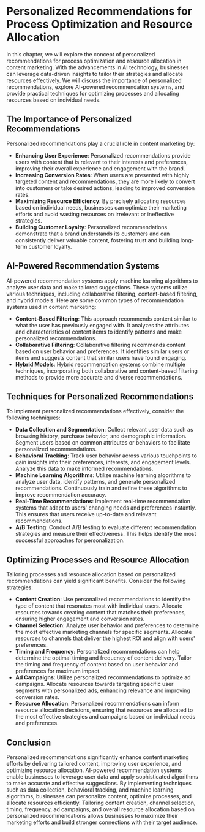 # Personalized Recommendations for Process Optimization and Resource Allocation

In this chapter, we will explore the concept of personalized recommendations for process optimization and resource allocation in content marketing. With the advancements in AI technology, businesses can leverage data-driven insights to tailor their strategies and allocate resources effectively. We will discuss the importance of personalized recommendations, explore AI-powered recommendation systems, and provide practical techniques for optimizing processes and allocating resources based on individual needs.

## The Importance of Personalized Recommendations

Personalized recommendations play a crucial role in content marketing by:

- **Enhancing User Experience**: Personalized recommendations provide users with content that is relevant to their interests and preferences, improving their overall experience and engagement with the brand.
- **Increasing Conversion Rates**: When users are presented with highly targeted content and recommendations, they are more likely to convert into customers or take desired actions, leading to improved conversion rates.
- **Maximizing Resource Efficiency**: By precisely allocating resources based on individual needs, businesses can optimize their marketing efforts and avoid wasting resources on irrelevant or ineffective strategies.
- **Building Customer Loyalty**: Personalized recommendations demonstrate that a brand understands its customers and can consistently deliver valuable content, fostering trust and building long-term customer loyalty.

## AI-Powered Recommendation Systems

AI-powered recommendation systems apply machine learning algorithms to analyze user data and make tailored suggestions. These systems utilize various techniques, including collaborative filtering, content-based filtering, and hybrid models. Here are some common types of recommendation systems used in content marketing:

- **Content-Based Filtering**: This approach recommends content similar to what the user has previously engaged with. It analyzes the attributes and characteristics of content items to identify patterns and make personalized recommendations.
- **Collaborative Filtering**: Collaborative filtering recommends content based on user behavior and preferences. It identifies similar users or items and suggests content that similar users have found engaging.
- **Hybrid Models**: Hybrid recommendation systems combine multiple techniques, incorporating both collaborative and content-based filtering methods to provide more accurate and diverse recommendations.

## Techniques for Personalized Recommendations

To implement personalized recommendations effectively, consider the following techniques:

- **Data Collection and Segmentation**: Collect relevant user data such as browsing history, purchase behavior, and demographic information. Segment users based on common attributes or behaviors to facilitate personalized recommendations.
- **Behavioral Tracking**: Track user behavior across various touchpoints to gain insights into their preferences, interests, and engagement levels. Analyze this data to make informed recommendations.
- **Machine Learning Algorithms**: Utilize machine learning algorithms to analyze user data, identify patterns, and generate personalized recommendations. Continuously train and refine these algorithms to improve recommendation accuracy.
- **Real-Time Recommendations**: Implement real-time recommendation systems that adapt to users' changing needs and preferences instantly. This ensures that users receive up-to-date and relevant recommendations.
- **A/B Testing**: Conduct A/B testing to evaluate different recommendation strategies and measure their effectiveness. This helps identify the most successful approaches for personalization.

## Optimizing Processes and Resource Allocation

Tailoring processes and resource allocation based on personalized recommendations can yield significant benefits. Consider the following strategies:

- **Content Creation**: Use personalized recommendations to identify the type of content that resonates most with individual users. Allocate resources towards creating content that matches their preferences, ensuring higher engagement and conversion rates.
- **Channel Selection**: Analyze user behavior and preferences to determine the most effective marketing channels for specific segments. Allocate resources to channels that deliver the highest ROI and align with users' preferences.
- **Timing and Frequency**: Personalized recommendations can help determine the optimal timing and frequency of content delivery. Tailor the timing and frequency of content based on user behavior and preferences for maximum impact.
- **Ad Campaigns**: Utilize personalized recommendations to optimize ad campaigns. Allocate resources towards targeting specific user segments with personalized ads, enhancing relevance and improving conversion rates.
- **Resource Allocation**: Personalized recommendations can inform resource allocation decisions, ensuring that resources are allocated to the most effective strategies and campaigns based on individual needs and preferences.

## Conclusion

Personalized recommendations significantly enhance content marketing efforts by delivering tailored content, improving user experience, and optimizing resource allocation. AI-powered recommendation systems enable businesses to leverage user data and apply sophisticated algorithms to make accurate and effective suggestions. By implementing techniques such as data collection, behavioral tracking, and machine learning algorithms, businesses can personalize content, optimize processes, and allocate resources efficiently. Tailoring content creation, channel selection, timing, frequency, ad campaigns, and overall resource allocation based on personalized recommendations allows businesses to maximize their marketing efforts and build stronger connections with their target audience.
